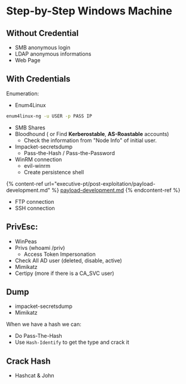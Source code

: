 # Step-by-Step Windows Machine

## Without Credential

* SMB anonymous login
* LDAP anonymous informations
* Web Page&#x20;



## With Credentials

Enumeration:

* Enum4Linux&#x20;

```bash
enum4linux-ng -u USER -p PASS IP
```

* SMB Shares
* Bloodhound ( or Find **Kerberostable**, **AS-Roastable** accounts)
  * Check the information from "Node Info" of initial user.
* Impacket-secretsdump
  * Pass-the-Hash / Pass-the-Password
* WinRM connection
  * evil-winrm
  * Create persistence shell&#x20;

{% content-ref url="executive-pt/post-exploitation/payload-development.md" %}
[payload-development.md](executive-pt/post-exploitation/payload-development.md)
{% endcontent-ref %}

* FTP connection
* SSH connection



## PrivEsc:

* WinPeas
* Privs (whoami /priv)
  * Access Token Impersonation
* Check All AD user (deleted, disable, active)
* Mimikatz&#x20;
* Certipy (more if there is a CA\_SVC user)



## Dump

* impacket-secretsdump
* Mimikatz

When we have a hash we can:

* Do Pass-The-Hash
* Use `Hash-Identify` to get the type and crack it



## Crack Hash

* Hashcat & John

